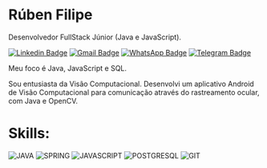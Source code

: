 # Rúben Filipe

Desenvolvedor FullStack Júnior (Java e JavaScript).

[![Linkedin Badge](https://img.shields.io/badge/LinkedIn-316192?style=flat-square&logo=linkedin&logoColor=white//www.linkedin.com/in/filipedev/)](https://www.linkedin.com/in/filipedev/)
[![Gmail Badge](https://img.shields.io/badge/Gmail-A52A2A?style=flat-square&logo=gmail&logoColor=white&link=mailto:rubenfilipeao@gmail.com)](mailto:rubenfilipeao@gmail.com)
[![WhatsApp Badge](https://img.shields.io/badge/-WhatsApp-006400?style=flat-square&logoColor=white&logo=whatsapp&link=https://api.whatsapp.com/send?phone=55+12+982657371)](https://api.whatsapp.com/send?phone=55+12+982657371)
[![Telegram Badge](https://img.shields.io/badge/-Telegram-316192?style=flat-square&logoColor=white&logo=telegram&link=https://t.me/filipeoliveira1)](https://t.me/filipeoliveira1)

Meu foco é Java, JavaScript e SQL.

Sou entusiasta da Visão Computacional. Desenvolvi um aplicativo Android de Visão Computacional para comunicação através do rastreamento ocular, com Java e OpenCV.

# Skills:

![JAVA](https://img.shields.io/badge/Java-A52A2A?style=?style=flat-square&logo=java&logoColor=white)
![SPRING](https://img.shields.io/badge/Spring-006400?style=flat-square&logo=spring&logoColor=white)
![JAVASCRIPT](https://img.shields.io/badge/-JavaScript-8B6914?style=flat-square&logoColor=white&logo=javascript)
![POSTGRESQL](https://img.shields.io/badge/PostgreSQL-316192?style=flat-square&logo=postgresql&logoColor=white)
![GIT](https://img.shields.io/badge/-Git-A52A2A?style=flat-square&logoColor=white&logo=git)
